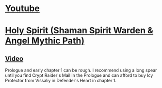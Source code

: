 # [Youtube](https://www.youtube.com/@MortismalGaming)

# [Holy Spirit (Shaman Spirit Warden & Angel Mythic Path)](https://docs.google.com/spreadsheets/d/e/2PACX-1vRqHjD_GX5OjwXrfTjrXH2YUyCWpmJFR-gjyFN6NPoaRor3nViFwgVYScezM-sxMZbdIKgG3wIUK3NM/pubhtml?gid=0&single=true)

## [Video](https://youtu.be/HR0ReTUFyYE)

Prologue and early chapter 1 can be rough. I recommend using a long spear until you find Crypt Raider's Mail in the Prologue and can afford to buy Icy Protector from Vissaliy in Defender's Heart in chapter 1.
